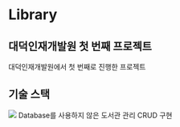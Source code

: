 # Library
## 대덕인재개발원 첫 번째 프로젝트
대덕인재개발원에서 첫 번째로 진행한 프로젝트
## 기술 스택
<img src="https://img.shields.io/badge/java-3776AB?style=flat-square&logo=Java&logoColor=white"/>
Database를 사용하지 않은 도서관 관리 CRUD 구현


